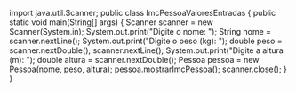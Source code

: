import java.util.Scanner;
public class ImcPessoaValoresEntradas {
public static void main(String[] args) {
Scanner scanner = new Scanner(System.in);
System.out.print("Digite o nome: ");
String nome = scanner.nextLine();
System.out.print("Digite o peso (kg): ");
double peso = scanner.nextDouble();
scanner.nextLine();
System.out.print("Digite a altura (m): ");
double altura = scanner.nextDouble();
Pessoa pessoa = new Pessoa(nome, peso, altura);
pessoa.mostrarImcPessoa();
scanner.close();
}
}
